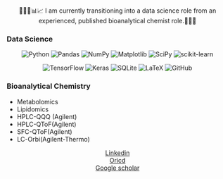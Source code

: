 

<div align="center">

👨🏻‍💻📊📈 I am currently transitioning into a data science role from an experienced, published bioanalytical chemist role.🥼🧪🧬

</div>

### Data Science

<div align="center">

 ![Python](https://img.shields.io/badge/python-3670A0?style=for-the-badge&logo=python&logoColor=ffdd54)
 ![Pandas](https://img.shields.io/badge/pandas-%23150458.svg?style=for-the-badge&logo=pandas&logoColor=white)
 ![NumPy](https://img.shields.io/badge/numpy-%23013243.svg?style=for-the-badge&logo=numpy&logoColor=white)
 ![Matplotlib](https://img.shields.io/badge/Matplotlib-%23ffffff.svg?style=for-the-badge&logo=Matplotlib&logoColor=black)
 ![SciPy](https://img.shields.io/badge/SciPy-%230C55A5.svg?style=for-the-badge&logo=scipy&logoColor=%white)
 ![scikit-learn](https://img.shields.io/badge/scikit--learn-%23F7931E.svg?style=for-the-badge&logo=scikit-learn&logoColor=white)
 

  ![TensorFlow](https://img.shields.io/badge/TensorFlow-%23FF6F00.svg?style=for-the-badge&logo=TensorFlow&logoColor=white)
  ![Keras](https://img.shields.io/badge/Keras-%23D00000.svg?style=for-the-badge&logo=Keras&logoColor=white)
  ![SQLite](https://img.shields.io/badge/sqlite-%2307405e.svg?style=for-the-badge&logo=sqlite&logoColor=white)
  ![LaTeX](https://img.shields.io/badge/latex-%23008080.svg?style=for-the-badge&logo=latex&logoColor=white)
  ![GitHub](https://img.shields.io/badge/github-%23121011.svg?style=for-the-badge&logo=github&logoColor=white)

</div>
<div align="left">


### Bioanalytical Chemistry

- Metabolomics
- Lipidomics
- HPLC-QQQ (Agilent)
- HPLC-QToF(Agilent)
- SFC-QToF(Agilent)
- LC-Orbi(Agilent-Thermo)


</div>
<div align="center">


[Linkedin](https://www.linkedin.com/in/cmonnin/)  
[Oricd](https://orcid.org/0000-0002-8894-1571)  
[Google scholar](https://scholar.google.com/citations?user=Bgfr0bAAAAAJ&hl=en)  

</div>
<!--
**CMonnin/CMonnin** is a ✨ _special_ ✨ repository because its `README.md` (this file) appears on your GitHub profile.


badges
https://github.com/Ileriayo/markdown-badges



![Python](https://img.shields.io/badge/python-3670A0?style=for-the-badge&logo=python&logoColor=ffdd54)
![Pandas](https://img.shields.io/badge/pandas-%23150458.svg?style=for-the-badge&logo=pandas&logoColor=white)
![NumPy](https://img.shields.io/badge/numpy-%23013243.svg?style=for-the-badge&logo=numpy&logoColor=white)
![SciPy](https://img.shields.io/badge/SciPy-%230C55A5.svg?style=for-the-badge&logo=scipy&logoColor=%white)
![scikit-learn](https://img.shields.io/badge/scikit--learn-%23F7931E.svg?style=for-the-badge&logo=scikit-learn&logoColor=white)
![Matplotlib](https://img.shields.io/badge/Matplotlib-%23ffffff.svg?style=for-the-badge&logo=Matplotlib&logoColor=black)
![TensorFlow](https://img.shields.io/badge/TensorFlow-%23FF6F00.svg?style=for-the-badge&logo=TensorFlow&logoColor=white)
![Keras](https://img.shields.io/badge/Keras-%23D00000.svg?style=for-the-badge&logo=Keras&logoColor=white)
![SQLite](https://img.shields.io/badge/sqlite-%2307405e.svg?style=for-the-badge&logo=sqlite&logoColor=white)
![LaTeX](https://img.shields.io/badge/latex-%23008080.svg?style=for-the-badge&logo=latex&logoColor=white)
![GitHub](https://img.shields.io/badge/github-%23121011.svg?style=for-the-badge&logo=github&logoColor=white)








Data Science
python 	![Python](https://img.shields.io/badge/python-3670A0?style=for-the-badge&logo=python&logoColor=ffdd54)
panadas 	![Pandas](https://img.shields.io/badge/pandas-%23150458.svg?style=for-the-badge&logo=pandas&logoColor=white)
numpy ![NumPy](https://img.shields.io/badge/numpy-%23013243.svg?style=for-the-badge&logo=numpy&logoColor=white)
statsmodels
Scipy	![SciPy](https://img.shields.io/badge/SciPy-%230C55A5.svg?style=for-the-badge&logo=scipy&logoColor=%white)
sklearn 	![scikit-learn](https://img.shields.io/badge/scikit--learn-%23F7931E.svg?style=for-the-badge&logo=scikit-learn&logoColor=white)
matplotlib 	![Matplotlib](https://img.shields.io/badge/Matplotlib-%23ffffff.svg?style=for-the-badge&logo=Matplotlib&logoColor=black)
Tensorflow TensorFlow	![TensorFlow](https://img.shields.io/badge/TensorFlow-%23FF6F00.svg?style=for-the-badge&logo=TensorFlow&logoColor=white)
Keras 	![Keras](https://img.shields.io/badge/Keras-%23D00000.svg?style=for-the-badge&logo=Keras&logoColor=white)
SQL ![SQLite](https://img.shields.io/badge/sqlite-%2307405e.svg?style=for-the-badge&logo=sqlite&logoColor=white)
Latex ![LaTeX](https://img.shields.io/badge/latex-%23008080.svg?style=for-the-badge&logo=latex&logoColor=white)
Githiub 	![GitHub](https://img.shields.io/badge/github-%23121011.svg?style=for-the-badge&logo=github&logoColor=white)
VCcode
windows, ubuntu


Bioanalytical Chemistry
Metabolomics
Lipidomics
HPLC-QQQ (Agilent)
HPLC-QToF(Agilent)
SFC-QToF(Agilent)
LC-Orbi(Agilent-Thermo)


Linkdin
Oricd


Here are some ideas to get you started:

- 🔭 I’m currently working on ...
- 🌱 I’m currently learning ...
- 👯 I’m looking to collaborate on ...
- 🤔 I’m looking for help with ...
- 💬 Ask me about ...
- 📫 How to reach me: ...
- 😄 Pronouns: ...
- ⚡ Fun fact: ...
-->
